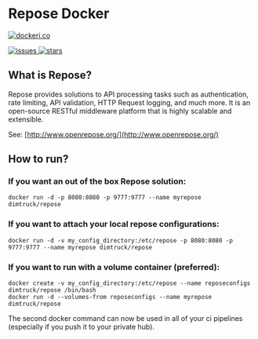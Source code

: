 # Repose Docker

[![dockeri.co](http://dockeri.co/image/dimtruck/repose)](https://registry.hub.docker.com/u/dimtruck/repose/)

[![issues](https://img.shields.io/github/issues/dimtruck/repose_docker.svg) ![stars](https://img.shields.io/github/stars/dimtruck/repose_docker.svg)](https://github.com/dimtruck/repose_docker)

## What is Repose?

Repose provides solutions to API processing tasks such as authentication, rate limiting, API validation, HTTP Request logging, and much more. It is an open-source RESTful middleware platform that is highly scalable and extensible.

See: [http://www.openrepose.org/](http://www.openrepose.org/)

## How to run?

### If you want an out of the box Repose solution: 

```
docker run -d -p 8080:8080 -p 9777:9777 --name myrepose dimtruck/repose
```

### If you want to attach your local repose configurations:

```
docker run -d -v my_config_directory:/etc/repose -p 8080:8080 -p 9777:9777 --name myrepose dimtruck/repose
```

### If you want to run with a volume container (preferred):

```
docker create -v my_config_directory:/etc/repose --name reposeconfigs dimtruck/repose /bin/bash
docker run -d --volumes-from reposeconfigs --name myrepose dimtruck/repose
```

The second docker command can now be used in all of your ci pipelines (especially if you push it to your private hub).
